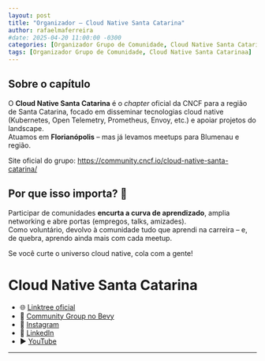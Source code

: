 ```yaml
---
layout: post
title: "Organizador – Cloud Native Santa Catarina"
author: rafaelmaferreira
#date: 2025-04-20 11:00:00 -0300
categories: [Organizador Grupo de Comunidade, Cloud Native Santa Catarina]
tags: [Organizador Grupo de Comunidade, Cloud Native Santa Catarinaa]
---
```


## Sobre o capítulo

O **Cloud Native Santa Catarina** é o *chapter* oficial da CNCF para a região de Santa Catarina, focado em disseminar tecnologias cloud native (Kubernetes, Open Telemetry, Prometheus, Envoy, etc.) e apoiar projetos do landscape.  
Atuamos em **Florianópolis** – mas já levamos meetups para Blumenau e região.


Site oficial do grupo: <https://community.cncf.io/cloud-native-santa-catarina/>

## Por que isso importa? 💙

Participar de comunidades **encurta a curva de aprendizado**, amplia networking e abre portas (empregos, talks, amizades).  
Como voluntário, devolvo à comunidade tudo que aprendi na carreira – e, de quebra, aprendo ainda mais com cada meetup.

Se você curte o universo cloud native, cola com a gente!

# Cloud Native Santa Catarina

* 🌐 [Linktree oficial](https://linktr.ee/cloudnativesc)
* 🤝 [Community Group no Bevy](https://community.cncf.io/cloud-native-santa-catarina/)
* 📸 [Instagram](https://www.instagram.com/cncf.sc/)
* 💼 [LinkedIn](https://www.linkedin.com/company/cncfsc/)
* ▶️ [YouTube](https://www.youtube.com/@cloudnativesc)

---

